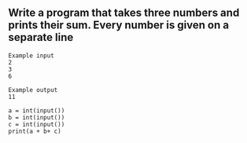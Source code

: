 ## Write a program that takes three numbers and prints their sum. Every number is given on a separate line

```
Example input
2
3
6

Example output
11
```
```
a = int(input())
b = int(input())
c = int(input())
print(a + b+ c)
```
